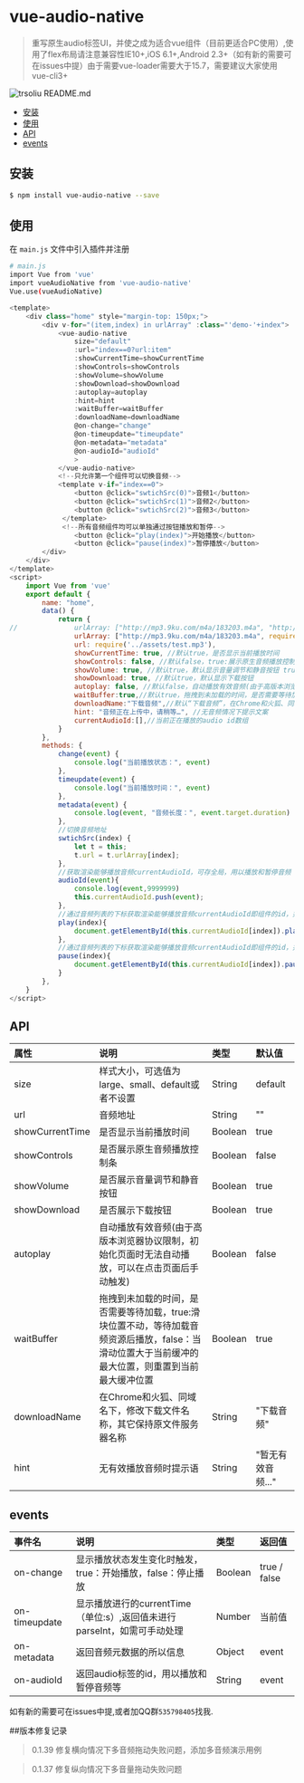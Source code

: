 # vue-audio-native
> 重写原生audio标签UI，并使之成为适合vue组件（目前更适合PC使用）,使用了flex布局请注意兼容性IE10+,iOS 6.1+,Android 2.3+（如有新的需要可在issues中提）由于需要vue-loader需要大于15.7，需要建议大家使用vue-cli3+
 
 
 ![trsoliu README.md](https://user-gold-cdn.xitu.io/2019/9/29/16d7bfa8fc4f1a79)


- [安装](#install)
- [使用](#use)
- [API](#API)
- [events](#events)


## <span id="install">安装</span>

``` bash
$ npm install vue-audio-native --save
```
## <span id="use">使用</span>

在 `main.js` 文件中引入插件并注册

``` bash
# main.js
import Vue from 'vue'
import vueAudioNative from 'vue-audio-native'
Vue.use(vueAudioNative)
```

``` js
<template>
	<div class="home" style="margin-top: 150px;">
		<div v-for="(item,index) in urlArray" :class="'demo-'+index">
			<vue-audio-native 
				size="default"
				:url="index==0?url:item"
				:showCurrentTime=showCurrentTime 
				:showControls=showControls 
                :showVolume=showVolume
				:showDownload=showDownload
				:autoplay=autoplay 
				:hint=hint 
				:waitBuffer=waitBuffer
				:downloadName=downloadName
				@on-change="change" 
				@on-timeupdate="timeupdate" 
				@on-metadata="metadata"
				@on-audioId="audioId"
				>
			</vue-audio-native>
			<!--只允许第一个组件可以切换音频-->
			<template v-if="index==0">
				<button @click="swtichSrc(0)">音频1</button>
				<button @click="swtichSrc(1)">音频2</button>
				<button @click="swtichSrc(2)">音频3</button>
			 </template>
			 <!--所有音频组件均可以单独通过按钮播放和暂停-->
				<button @click="play(index)">开始播放</button>
				<button @click="pause(index)">暂停播放</button>
		</div>
	</div>
</template>
<script>
	import Vue from 'vue'
	export default {
		name: "home",
		data() {
			return {
//				urlArray: ["http://mp3.9ku.com/m4a/183203.m4a", "http://www.170mv.com/kw/other.web.rh01.sycdn.kuwo.cn/resource/n3/21/19/3413654131.mp3",require('../assets/test.mp3')], //演示路径
				urlArray: ["http://mp3.9ku.com/m4a/183203.m4a", require('../assets/hsym.mp3'),require('../assets/test.mp3')], //演示路径
				url: require('../assets/test.mp3'),
				showCurrentTime: true, //默认true，是否显示当前播放时间
				showControls: false, //默认false，true:展示原生音频播放控制条，false：展示模拟播放控制条
                showVolume: true, //默认true，默认显示音量调节和静音按钮 true显示音量调节和静音按钮
				showDownload: true, //默认true，默认显示下载按钮
				autoplay: false, //默认false，自动播放有效音频(由于高版本浏览器协议限制，初始化页面时无法自动播放，可以在点击页面后手动触发)
				waitBuffer:true,//默认true，拖拽到未加载的时间，是否需要等待加载，true:滑块位置不动，等待加载音频资源后播放，false：当滑动位置大于当前缓冲的最大位置，则重置到当前最大缓冲位置
				downloadName:"下载音频",//默认“下载音频”，在Chrome和火狐、同域名下，修改下载文件名称，其它保持原文件服务器名称
				hint: "音频正在上传中，请稍等…", //无音频情况下提示文案
				currentAudioId:[],//当前正在播放的audio id数组
			}
		},
		methods: {
			change(event) {
				console.log("当前播放状态：", event)
			},
			timeupdate(event) {
				console.log("当前播放时间：", event)
			},
			metadata(event) {
				console.log(event, "音频长度：", event.target.duration)
			},
			//切换音频地址
			swtichSrc(index) {
				let t = this;
				t.url = t.urlArray[index];
			},
			//获取渲染能够播放音频currentAudioId，可存全局，用以播放和暂停音频
			audioId(event){
				console.log(event,9999999)
				this.currentAudioId.push(event);
			},
			//通过音频列表的下标获取渲染能够播放音频currentAudioId即组件的id，并使用组件的id，用来开始播放录音
			play(index){
				document.getElementById(this.currentAudioId[index]).play();
			},
			//通过音频列表的下标获取渲染能够播放音频currentAudioId即组件的id，并使用组件的id，，用来暂停播放录音
			pause(index){
				document.getElementById(this.currentAudioId[index]).pause();
			}
		},
	}
</script>
```

## <span id="API">API</span>

| 属性 | 说明 | 类型 | 默认值 |
| :------ | :---------  | :--------- | :-----|
| size | 样式大小，可选值为large、small、default或者不设置 | String | default |
| url | 音频地址 | String | "" |
| showCurrentTime | 是否显示当前播放时间 | Boolean | true |
| showControls | 是否展示原生音频播放控制条 | Boolean | false |
| showVolume | 是否展示音量调节和静音按钮 | Boolean | true |
| showDownload | 是否展示下载按钮 | Boolean | true |
| autoplay | 自动播放有效音频(由于高版本浏览器协议限制，初始化页面时无法自动播放，可以在点击页面后手动触发) | Boolean | false |
| waitBuffer | 拖拽到未加载的时间，是否需要等待加载，true:滑块位置不动，等待加载音频资源后播放，false：当滑动位置大于当前缓冲的最大位置，则重置到当前最大缓冲位置 | Boolean | true |
| downloadName | 在Chrome和火狐、同域名下，修改下载文件名称，其它保持原文件服务器名称 | String | "下载音频" |
| hint | 无有效播放音频时提示语 | String | "暂无有效音频..." |

## <span id="events">events</span>

| 事件名 | 说明 | 类型 | 返回值 |
| :------ | :--------- | :-----| :-----|
| on-change | 显示播放状态发生变化时触发，true：开始播放，false：停止播放 | Boolean | true / false |
| on-timeupdate | 显示播放进行的currentTime（单位:s）,返回值未进行parseInt，如需可手动处理 | Number | 当前值 |
| on-metadata | 返回音频元数据的所以信息 | Object | event |
| on-audioId | 返回audio标签的id，用以播放和暂停音频等 | String | event |


如有新的需要可在issues中提,或者加QQ群`535798405`找我.

##版本修复记录
>0.1.39 修复横向情况下多音频拖动失败问题，添加多音频演示用例

>0.1.37 修复纵向情况下多音量拖动失败问题
